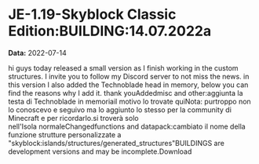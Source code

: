 # JE-1.19-Skyblock Classic Edition:BUILDING:14.07.2022a

**Data:** 2022-07-14

hi guys today released a small version as I finish working in the custom structures. I invite you to follow my Discord server to not miss the news. in this version I also added the Technoblade head in memory, below you can find the reasons why I add it. thank youAddedmisc and other:aggiunta la testa di Technoblade in memoriail motivo lo trovate quiNota: purtroppo non lo conoscevo e seguivo ma lo aggiunto lo stesso per la community di Minecraft e per ricordarlo.si troverà solo nell'Isola normaleChangedfunctions and datapack:cambiato il nome della funzione strutture personalizzate a "skyblock:islands/structures/generated_structures"BUILDINGS are development versions and may be incomplete.Download
